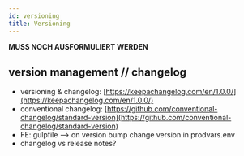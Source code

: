 ```yaml
---
id: versioning
title: Versioning
---
```



**MUSS NOCH AUSFORMULIERT WERDEN**

## version management // changelog

- versioning & changelog: [https://keepachangelog.com/en/1.0.0/](https://keepachangelog.com/en/1.0.0/)
- conventional changelog: [https://github.com/conventional-changelog/standard-version](https://github.com/conventional-changelog/standard-version)
- FE: gulpfile —> on version bump change version in prodvars.env
- changelog vs release notes?